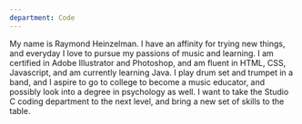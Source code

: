 ```yaml
---
department: Code
---
```

My name is Raymond Heinzelman. I have an affinity for trying new things, and everyday I love to pursue my passions of music and learning. I am certified in Adobe Illustrator and Photoshop, and am fluent in HTML, CSS, Javascript, and am currently learning Java. I play drum set and trumpet in a band, and I aspire to go to college to become a music educator, and possibly look into a degree in psychology as well. I want to take the Studio C coding department to the next level, and bring a new set of skills to the table. 
